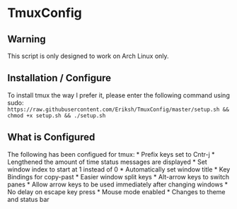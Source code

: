 TmuxConfig
==========
Warning
---
This script is only designed to work on Arch Linux only.

Installation / Configure
---
To install tmux the way I prefer it, please enter the following command using sudo:
`https://raw.githubusercontent.com/Eriksh/TmuxConfig/master/setup.sh && chmod +x setup.sh && ./setup.sh`

What is Configured
---
The following has been configued for tmux:
	* Prefix keys set to Cntr-j
	* Lengthened the amount of time status messages are displayed
	* Set window index to start at 1 instead of 0
	* Automatically set window title
	* Key Bindings for copy-past
	* Easier window split keys
	* Alt-arrow keys to switch panes
	* Allow arrow keys to be used immediately after changing windows
	* No delay on escape key press
	* Mouse mode enabled
	* Changes to theme and status bar
